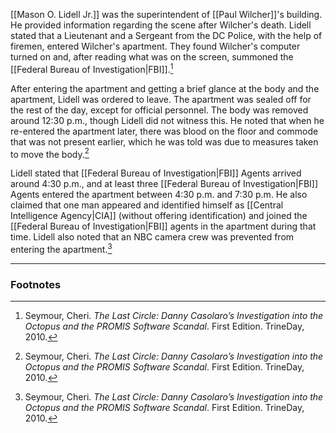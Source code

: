 [[Mason O. Lidell Jr.]] was the superintendent of [[Paul Wilcher]]'s building. He provided information regarding the scene after Wilcher's death. Lidell stated that a Lieutenant and a Sergeant from the DC Police, with the help of firemen, entered Wilcher's apartment. They found Wilcher's computer turned on and, after reading what was on the screen, summoned the [[Federal Bureau of Investigation|FBI]].[^1]

After entering the apartment and getting a brief glance at the body and the apartment, Lidell was ordered to leave. The apartment was sealed off for the rest of the day, except for official personnel. The body was removed around 12:30 p.m., though Lidell did not witness this. He noted that when he re-entered the apartment later, there was blood on the floor and commode that was not present earlier, which he was told was due to measures taken to move the body.[^1]

Lidell stated that [[Federal Bureau of Investigation|FBI]] Agents arrived around 4:30 p.m., and at least three [[Federal Bureau of Investigation|FBI]] Agents entered the apartment between 4:30 p.m. and 7:30 p.m. He also claimed that one man appeared and identified himself as [[Central Intelligence Agency|CIA]] (without offering identification) and joined the [[Federal Bureau of Investigation|FBI]] agents in the apartment during that time. Lidell also noted that an NBC camera crew was prevented from entering the apartment.[^1]

---
### Footnotes

[^1]: Seymour, Cheri. *The Last Circle: Danny Casolaro’s Investigation into the Octopus and the PROMIS Software Scandal*. First Edition. TrineDay, 2010.